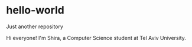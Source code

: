 # hello-world
Just another repository

Hi everyone!
I'm Shira, a Computer Science student at Tel Aviv University. 

